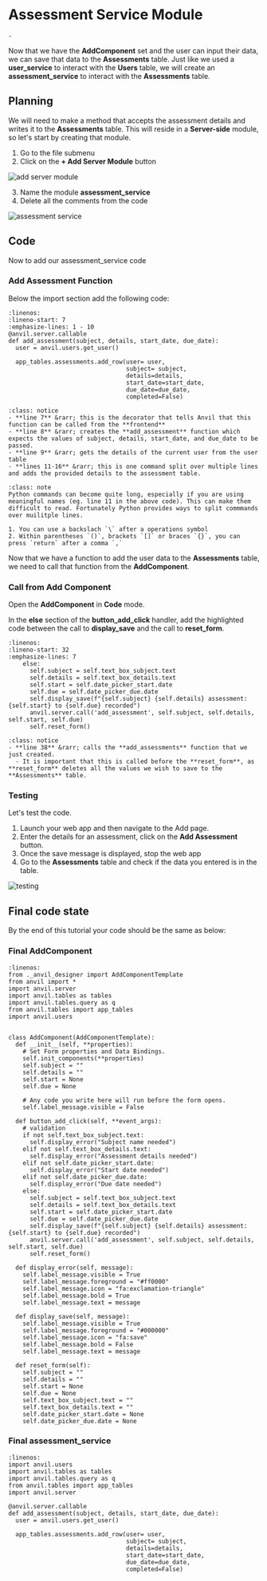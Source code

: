 # Assessment Service Module

```{topic} In this tutorial you will:
- 
```

Now that we have the **AddComponent** set and the user can input their data, we can save that data to the **Assessments** table. Just like we used a **user_service** to interact with the **Users** table, we will create an **assessment_service** to interact with the **Assessments** table.

## Planning

We will need to make a method that accepts the assessment details and writes it to the **Assessments** table. This will reside in a **Server-side** module, so let's start by creating that module.

1. Go to the file submenu
2. Click on the **+ Add Server Module** button

![add server module](./assets/img/23/server_module.png)

3. Name the module **assessment_service**
4. Delete all the comments from the code

![assessment service](./assets/img/23/assessment_service.png)

## Code

Now to add our assessment_service code

### Add Assessment Function

Below the import section add the following code:

```{code-block} python
:linenos:
:lineno-start: 7
:emphasize-lines: 1 - 10
@anvil.server.callable
def add_assessment(subject, details, start_date, due_date):
  user = anvil.users.get_user()
  
  app_tables.assessments.add_row(user= user,
                                 subject= subject,
                                 details=details,
                                 start_date=start_date,
                                 due_date=due_date,
                                 completed=False)
```

```{admonition} Code explaination
:class: notice
- **line 7** &rarr; this is the decorator that tells Anvil that this function can be called from the **frontend**
- **line 8** &rarr; creates the **add_assessment** function which expects the values of subject, details, start_date, and due_date to be passed.
- **line 9** &rarr; gets the details of the current user from the user table
- **lines 11-16** &rarr; this is one command split over multiple lines and adds the provided details to the assessment table.
```

```{admonition} Splitting statements over multiple lines
:class: note
Python commands can become quite long, especially if you are using meaningful names (eg. line 11 in the above code). This can make them difficult to read. Fortunately Python provides ways to split commmands over muilitple lines. 

1. You can use a backslach `\` after a operations symbol
2. Within parentheses `()`, brackets `[]` or braces `{}`, you can press `return` after a comma `,`
```

Now that we have a function to add the user data to the **Assessments** table, we need to call that function from the **AddComponent**.

### Call from Add Component

Open the **AddComponent** in **Code** mode.

In the **else** section of the **button_add_click** handler, add the highlighted code between the call to **display_save** and the call to **reset_form**.

```{code-block} python
:linenos:
:lineno-start: 32
:emphasize-lines: 7
    else:
      self.subject = self.text_box_subject.text
      self.details = self.text_box_details.text
      self.start = self.date_picker_start.date
      self.due = self.date_picker_due.date
      self.display_save(f"{self.subject} {self.details} assessment: {self.start} to {self.due} recorded")
      anvil.server.call('add_assessment', self.subject, self.details, self.start, self.due)
      self.reset_form()
```

```{admonition} Code explaination
:class: notice
- **line 38** &rarr; calls the **add_assessments** function that we just created. 
  - It is important that this is called before the **reset_form**, as **reset_form** deletes all the values we wish to save to the **Assessments** table.
```

### Testing

Let's test the code. 

1. Launch your web app and then navigate to the Add page.
2. Enter the details for an assessment, click on the **Add Assessment** button.
3. Once the save message is displayed, stop the web app
4. Go to the **Assessments** table and check if the data you entered is in the table.

![testing](./assets/img/23/testing.gif)

## Final code state

By the end of this tutorial your code should be the same as below:

### Final AddComponent

```{code-block} python
:linenos:
from ._anvil_designer import AddComponentTemplate
from anvil import *
import anvil.server
import anvil.tables as tables
import anvil.tables.query as q
from anvil.tables import app_tables
import anvil.users


class AddComponent(AddComponentTemplate):
  def __init__(self, **properties):
    # Set Form properties and Data Bindings.
    self.init_components(**properties)
    self.subject = ""
    self.details = ""
    self.start = None
    self.due = None

    # Any code you write here will run before the form opens.
    self.label_message.visible = False

  def button_add_click(self, **event_args):
    # validation
    if not self.text_box_subject.text:
      self.display_error("Subject name needed")
    elif not self.text_box_details.text:
      self.display_error("Assessment details needed")
    elif not self.date_picker_start.date:
      self.display_error("Start date needed")
    elif not self.date_picker_due.date:
      self.display_error("Due date needed")
    else:
      self.subject = self.text_box_subject.text
      self.details = self.text_box_details.text
      self.start = self.date_picker_start.date
      self.due = self.date_picker_due.date
      self.display_save(f"{self.subject} {self.details} assessment: {self.start} to {self.due} recorded")
      anvil.server.call('add_assessment', self.subject, self.details, self.start, self.due)
      self.reset_form()

  def display_error(self, message):
    self.label_message.visible = True
    self.label_message.foreground = "#ff0000"
    self.label_message.icon = "fa:exclamation-triangle"
    self.label_message.bold = True
    self.label_message.text = message

  def display_save(self, message):
    self.label_message.visible = True
    self.label_message.foreground = "#000000"
    self.label_message.icon = "fa:save"
    self.label_message.bold = False
    self.label_message.text = message

  def reset_form(self):
    self.subject = ""
    self.details = ""
    self.start = None
    self.due = None
    self.text_box_subject.text = ""
    self.text_box_details.text = ""
    self.date_picker_start.date = None
    self.date_picker_due.date = None
```

### Final assessment_service

```{code-block} python
:linenos:
import anvil.users
import anvil.tables as tables
import anvil.tables.query as q
from anvil.tables import app_tables
import anvil.server

@anvil.server.callable
def add_assessment(subject, details, start_date, due_date):
  user = anvil.users.get_user()
  
  app_tables.assessments.add_row(user= user,
                                 subject= subject,
                                 details=details,
                                 start_date=start_date,
                                 due_date=due_date,
                                 completed=False)
```
